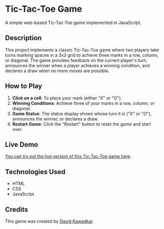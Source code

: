 # Tic-Tac-Toe Game

A simple web-based Tic-Tac-Toe game implemented in JavaScript.

## Description

This project implements a classic Tic-Tac-Toe game where two players take turns marking spaces in a 3x3 grid to achieve three marks in a row, column, or diagonal. The game provides feedback on the current player's turn, announces the winner when a player achieves a winning condition, and declares a draw when no more moves are possible.

## How to Play

1. **Click on a cell**: To place your mark (either "X" or "O").
2. **Winning Conditions**: Achieve three of your marks in a row, column, or diagonal.
3. **Game Status**: The status display shows whose turn it is ("X" or "O"), announces the winner, or declares a draw.
4. **Restart Game**: Click the "Restart" button to reset the game and start over.

## Live Demo

[You can try out the live version of this Tic-Tac-Toe game here](https://password-generator-liard-six.vercel.app).

## Technologies Used

- HTML
- CSS
- JavaScript

## Credits

This game was created by [David Kawadkar](https://github.com/david4u17).
